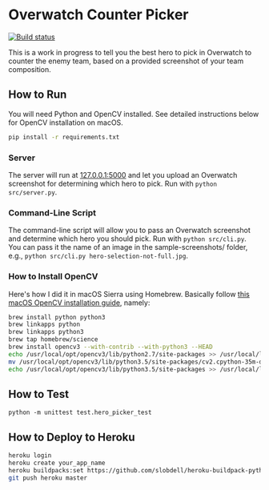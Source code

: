 # Overwatch Counter Picker

[![Build status](https://travis-ci.org/cheshire137/overwatch-counter-picker.svg?branch=master)](https://travis-ci.org/cheshire137/overwatch-counter-picker)

This is a work in progress to tell you the best hero to pick in Overwatch to
counter the enemy team, based on a provided screenshot of your team composition.

## How to Run

You will need Python and OpenCV installed. See detailed instructions below for
OpenCV installation on macOS.

```bash
pip install -r requirements.txt
```

### Server

The server will run at [127.0.0.1:5000](http://127.0.0.1:5000/) and let you
upload an Overwatch screenshot for determining which hero to pick. Run with
`python src/server.py`.

### Command-Line Script

The command-line script will allow you to pass an Overwatch screenshot and
determine which hero you should pick. Run with `python src/cli.py`. You can pass
it the name of an image in the sample-screenshots/ folder, e.g.,
`python src/cli.py hero-selection-not-full.jpg`.

### How to Install OpenCV

Here's how I did it in macOS Sierra using Homebrew. Basically follow
[this macOS OpenCV installation guide](http://www.pyimagesearch.com/2016/12/19/install-opencv-3-on-macos-with-homebrew-the-easy-way/),
namely:

```bash
brew install python python3
brew linkapps python
brew linkapps python3
brew tap homebrew/science
brew install opencv3 --with-contrib --with-python3 --HEAD
echo /usr/local/opt/opencv3/lib/python2.7/site-packages >> /usr/local/lib/python2.7/site-packages/opencv3.pth
mv /usr/local/opt/opencv3/lib/python3.5/site-packages/cv2.cpython-35m-darwin.so /usr/local/opt/opencv3/lib/python3.5/site-packages/cv2.so
echo /usr/local/opt/opencv3/lib/python3.5/site-packages >> /usr/local/lib/python3.5/site-packages/opencv3.pth
```

## How to Test

`python -m unittest test.hero_picker_test`

## How to Deploy to Heroku

```bash
heroku login
heroku create your_app_name
heroku buildpacks:set https://github.com/slobdell/heroku-buildpack-python-opencv-scipy
git push heroku master
```

